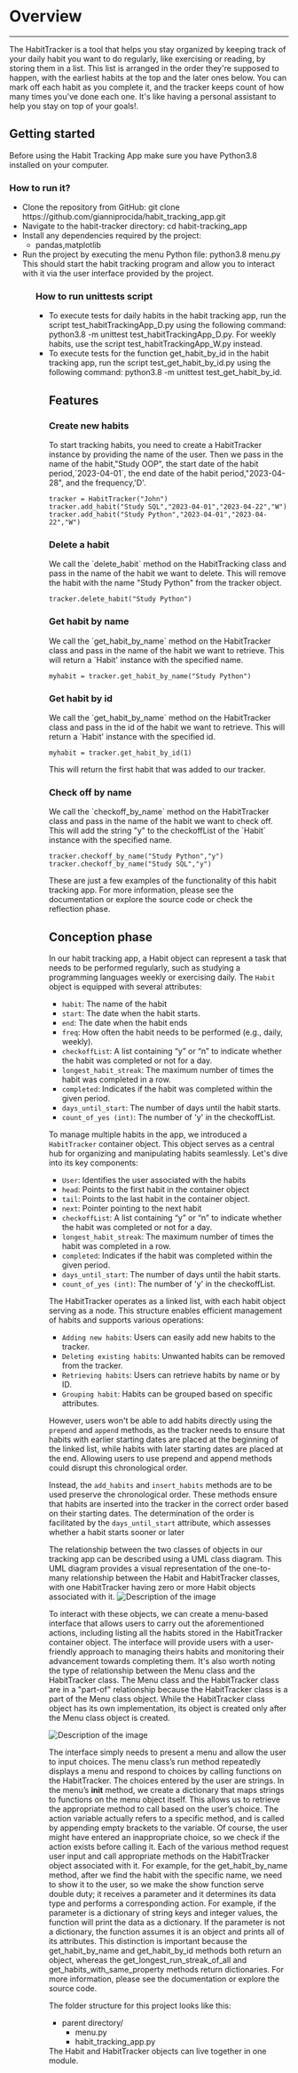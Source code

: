 <!DOCTYPE html>
<html lang="en">
<head>
    <meta charset="UTF-8">
</head>
<body>
<h1>Overview</h1>
<hr>
<p>The HabitTracker is a tool that helps you stay organized by keeping track of your daily habit you want to do regularly, like exercising or reading, by storing them in a list. This list is arranged in the order they're supposed to happen, with the earliest habits at the top and the later ones below. You can mark off each habit as you complete it, and the tracker keeps count of how many times you've done each one. It's like having a personal assistant to help you stay on top of your goals!. </a></p>
<h2>Getting started</h2>

Before using the Habit Tracking App make sure you have Python3.8 installed on your computer.
<h3>How to run it?</h3>
     <ul>
      <li>Clone the repository from GitHub: git clone https://github.com/gianniprocida/habit_tracking_app.git</li>
      <li>Navigate to the habit-tracker directory: cd habit-tracking_app</li>
      <li>Install any dependencies required by the project:
        <ul>
          <li>pandas,matplotlib</li>
        </ul>
      </li>   
      <li>Run the project by executing the menu Python file: python3.8 menu.py</li>
      This should start the habit tracking program and allow you to interact with it via the user interface provided by the project.
    <ul>
  <h3>How to run unittests script</h3>
  <ul>
  <li> To execute tests for daily habits in the habit tracking app, run the script test_habitTrackingApp_D.py using the following command: python3.8 -m unittest test_habitTrackingApp_D.py. For weekly habits, use the script test_habitTrackingApp_W.py instead.</li>
<li> To execute tests for the function get_habit_by_id in the habit tracking app, run the script test_get_habit_by_id.py using the following command: python3.8 -m unittest test_get_habit_by_id.</li>
<h2>Features</h2>
<h3>Create new habits</h3>
To start tracking habits, you need to create a HabitTracker instance by providing the name of the user. Then we pass in the name of the habit,"Study OOP", the start date of the habit period,`2023-04-01`, the end date of the habit period,"2023-04-28", and the frequency,'D'.

```
tracker = HabitTracker("John")
tracker.add_habit("Study SQL","2023-04-01","2023-04-22","W")
tracker.add_habit("Study Python","2023-04-01","2023-04-22","W")
```

<h3>Delete a habit</h3>
We call the `delete_habit` method on the HabitTracking class and pass in the name of the habit we want to delete.
This will remove the habit with the name "Study Python" from the tracker object.

```
tracker.delete_habit("Study Python")
```

<h3>Get habit by name</h3>
We call the `get_habit_by_name` method on the HabitTracker class and pass in the 
name of the habit we want to retrieve. This will return a `Habit' instance with the specified name.

```
myhabit = tracker.get_habit_by_name("Study Python")
```

<h3>Get habit by id</h3>
We call the `get_habit_by_name` method on the HabitTracker class and pass in the id of
the habit we want to retrieve. This will return a `Habit' instance with the specified id.

```
myhabit = tracker.get_habit_by_id(1)
```
This will return the first habit that was added to our tracker.
<h3>Check off by name</h3>
We call the `checkoff_by_name` method on the HabitTracker class and pass in the name of the habit we want to check off. This 
will add the string "y" to the checkoffList of the `Habit` instance with the specified name.

```
tracker.checkoff_by_name("Study Python","y")
tracker.checkoff_by_name("Study SQL","y")
```
These are just a few examples of the functionality of this habit tracking app. 
For more information, please see the documentation or explore the source code or check the reflection phase.
<h2>Conception phase</h2>


In our habit tracking app, a Habit object can represent a task that needs to be performed 
regularly, such as studying a programming languages weekly or exercising daily. 
The `Habit` object is equipped with several attributes:

* `habit`: The name of the habit
* `start`: The date when the habit starts.
* `end`: The date when the habit ends
* `freq`: How often the habit needs to be performed (e.g., daily, weekly).
* `checkoffList`:  A list containing “y” or “n” to indicate 
whether the habit was completed or not for a day.
* `longest_habit_streak`: The maximum number of times 
the habit was completed in a row.
* `completed`: Indicates if the habit was completed within the given period.
* `days_until_start`:  The number of days until the habit starts.
* `count_of_yes (int)`: The number of 'y' in the checkoffList.

To manage multiple habits in  the app, we introduced a `HabitTracker` container object. This object serves as a central hub for organizing and manipulating habits seamlessly. Let's dive into its key components:

* `User`: Identifies the user associated with the habits
* `head`: Points to the first habit in the container object
* `tail`: Points to the last habit in the container object.
* `next`: Pointer pointing to the next habit
* `checkoffList`:  A list containing “y” or “n” to indicate 
whether the habit was completed or not for a day.
* `longest_habit_streak`: The maximum number of times 
the habit was completed in a row.
* `completed`: Indicates if the habit was completed within the given period.
* `days_until_start`:  The number of days until the habit starts.
* `count_of_yes (int)`: The number of 'y' in the checkoffList.

The HabitTracker operates as a linked list, with each habit object serving as a node. This structure enables efficient management of habits and supports various operations:

* `Adding new habits`: Users can easily add new habits to the tracker.
* `Deleting existing habits`: Unwanted habits can be removed from the tracker.
* `Retrieving habits`: Users can retrieve habits by name or by ID.
* `Grouping habit`: Habits can be grouped based on specific attributes.


However, users won't be able to add habits directly using the `prepend` and `append` methods, as the tracker needs to ensure that habits with earlier starting dates are placed at the beginning of the linked list, while habits with later starting dates are placed at the end. Allowing users to use prepend and append methods could disrupt this chronological order.

Instead, the `add_habits` and `insert_habits` methods are to be used preserve the chronological order. These methods ensure that habits are inserted into the tracker in the correct order based on their starting dates.  The determination of the order is facilitated by the `days_until_start` attribute, which assesses whether a habit starts sooner or later


 The relationship between the two classes of objects in our tracking app can be described 
 using a UML class diagram. 
 This UML diagram provides a visual representation of the 
 one-to-many relationship between the Habit and HabitTracker classes, with one HabitTracker
  having zero or more Habit objects associated with it. 
<img src="uml_diagr.png" alt="Description of the image">
 
 To interact with these objects, we can create a menu-based interface that allows users to carry out the aforementioned actions, including listing all the habits stored in the HabitTracker container object. The interface will provide users with a user-friendly approach to managing theirs habits and monitoring their advancement towards completing them.  It's also worth noting the type of relationship between the Menu class and the HabitTracker class. The Menu class and the HabitTracker class are in a "part-of" relationship because the HabitTracker class is a part of the Menu class object. While the HabitTracker class object has its own implementation, its object is created only after the Menu class object is created.


<img src="uml_diag_menu.png" alt="Description of the image">


The interface simply needs to present a menu and allow the user to input choices. The menu class’s run method repeatedly displays a menu and respond to choices by calling functions on the HabitTracker. The choices entered by the user are strings. In the menu’s __init__ method, we create a dictionary that maps strings to functions on the menu object itself.  This allows us to retrieve the appropriate method to call based on the user’s choice.  The action variable actually refers to a specific method, and is called by appending empty brackets to the variable. Of course, the user might have entered an inappropriate choice, so we check if the action exists before calling it. Each of the various method request user input and call appropriate methods on the HabitTracker object associated with it. For example, for the get_habit_by_name method, after we find the habit with the specific name, we need to show it to the user, so we make the show function serve double duty; it receives a parameter and it determines its data type and performs a corresponding action. For example, if the parameter is a dictionary of string keys and integer values, the function will print the data as a dictionary. If the parameter is not a dictionary, the function assumes it is an object and prints all of its attributes. This distinction is important because the get_habit_by_name and get_habit_by_id methods both return an object, whereas the get_longest_run_streak_of_all and get_habits_with_same_property methods return dictionaries. For more information, please see the documentation or explore the source code.





 The folder structure for this project looks like this:
 <ul>
  <li>parent directory/
    <ul>
      <li>menu.py</li>
      <li>habit_tracking_app.py</li>
    </ul>
  </li>
</ul>
The Habit and HabitTracker objects can live together in one module. 
</body>
